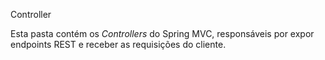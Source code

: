 Controller

Esta pasta contém os *Controllers* do Spring MVC, responsáveis por expor endpoints REST e receber as requisições do cliente.
